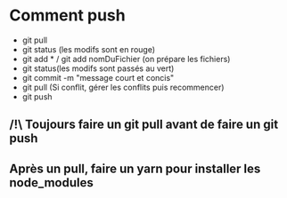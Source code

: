 # Comment push
- git pull
- git status (les modifs sont en rouge)
- git add * / git add nomDuFichier (on prépare les fichiers)
- git status(les modifs sont passés au vert)
- git commit -m "message court et concis"
- git pull (Si conflit, gérer les conflits puis recommencer)
- git push 


## /!\ Toujours faire un git pull avant de faire un git push

## Après un pull, faire un yarn pour installer les node_modules

